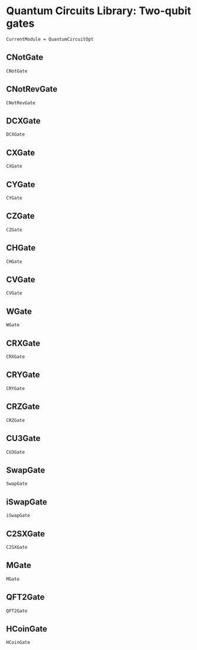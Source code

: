 # Quantum Circuits Library: Two-qubit gates 

```@meta
CurrentModule = QuantumCircuitOpt
```

## CNotGate
```@docs
CNotGate
```
## CNotRevGate
```@docs
CNotRevGate
```
## DCXGate
```@docs
DCXGate
```
## CXGate
```@docs
CXGate
```
## CYGate
```@docs
CYGate
```
## CZGate
```@docs
CZGate
```
## CHGate
```@docs
CHGate
```
## CVGate
```@docs
CVGate
```
## WGate
```@docs
WGate
```
## CRXGate
```@docs
CRXGate
```
## CRYGate
```@docs
CRYGate
```
## CRZGate
```@docs
CRZGate
```
## CU3Gate
```@docs
CU3Gate
```
## SwapGate
```@docs
SwapGate
```
## iSwapGate
```@docs
iSwapGate
```
## C2SXGate
```@docs
C2SXGate
```
## MGate
```@docs
MGate
```
## QFT2Gate
```@docs
QFT2Gate
```
## HCoinGate
```@docs
HCoinGate
```